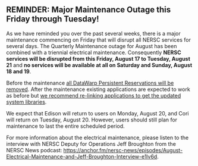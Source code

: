 ## REMINDER: Major Maintenance Outage this Friday through Tuesday!

As we have reminded you over the past several weeks, there is a major 
maintenance commencing on Friday that will disrupt all NERSC services for 
several days. The Quarterly Maintenance outage for August has been combined 
with a triennial electrical maintenance. Consequently **NERSC services will be 
disrupted from this Friday, August 17 to Tuesday, August 21** and **no services 
will be available at all on Saturday and Sunday, August 18 and 19**.

Before the maintenance [all DataWarp Persistent Reservations will be 
removed](#dwreformat). After the maintenance existing applications are expected 
to work as before but [we recommend re-linking applications to get the updated 
system libraries](#coriosupdate).

We expect that Edison will return to users on Monday, August 20, and Cori will
return on Tuesday, August 20. However, users should still plan for maintenance
to last the entire scheduled period.

For more information about the electrical maintenance, please listen to the 
interview with NERSC Deputy for Operations Jeff Broughton from the NERSC News 
podcast:
<https://anchor.fm/nersc-news/episodes/August-Electrical-Maintenance-and-Jeff-Broughton-Interview-e1lv6d>.

